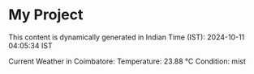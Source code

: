# My Project

This content is dynamically generated in Indian Time (IST): 2024-10-11 04:05:34 IST


Current Weather in Coimbatore:
Temperature: 23.88 °C
Condition: mist

